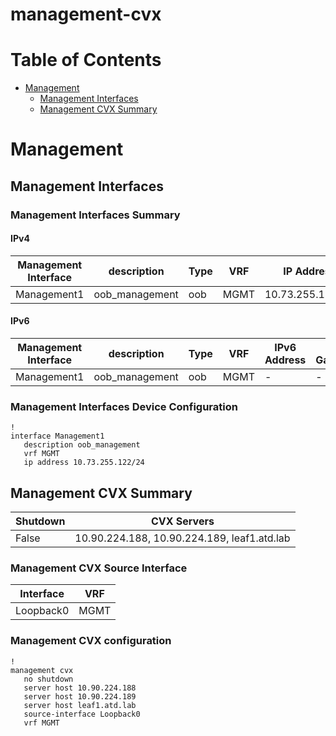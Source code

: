 # management-cvx
# Table of Contents

- [Management](#management)
  - [Management Interfaces](#management-interfaces)
  - [Management CVX Summary](#management-cvx-summary)

# Management

## Management Interfaces

### Management Interfaces Summary

#### IPv4

| Management Interface | description | Type | VRF | IP Address | Gateway |
| -------------------- | ----------- | ---- | --- | ---------- | ------- |
| Management1 | oob_management | oob | MGMT | 10.73.255.122/24 | 10.73.255.2 |

#### IPv6

| Management Interface | description | Type | VRF | IPv6 Address | IPv6 Gateway |
| -------------------- | ----------- | ---- | --- | ------------ | ------------ |
| Management1 | oob_management | oob | MGMT | - | - |

### Management Interfaces Device Configuration

```eos
!
interface Management1
   description oob_management
   vrf MGMT
   ip address 10.73.255.122/24
```

## Management CVX Summary

| Shutdown | CVX Servers |
| -------- | ----------- |
| False | 10.90.224.188, 10.90.224.189, leaf1.atd.lab |

### Management CVX Source Interface

| Interface | VRF |
| --------- | --- |
| Loopback0 | MGMT |

### Management CVX configuration

```eos
!
management cvx
   no shutdown
   server host 10.90.224.188
   server host 10.90.224.189
   server host leaf1.atd.lab
   source-interface Loopback0
   vrf MGMT
```
